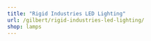 ```yaml
---
title: "Rigid Industries LED Lighting"
url: /gilbert/rigid-industries-led-lighting/
shop: lamps
---
```

